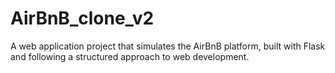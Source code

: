 # AirBnB_clone_v2
A web application project that simulates the AirBnB platform, built with Flask and following a structured approach to web development.
